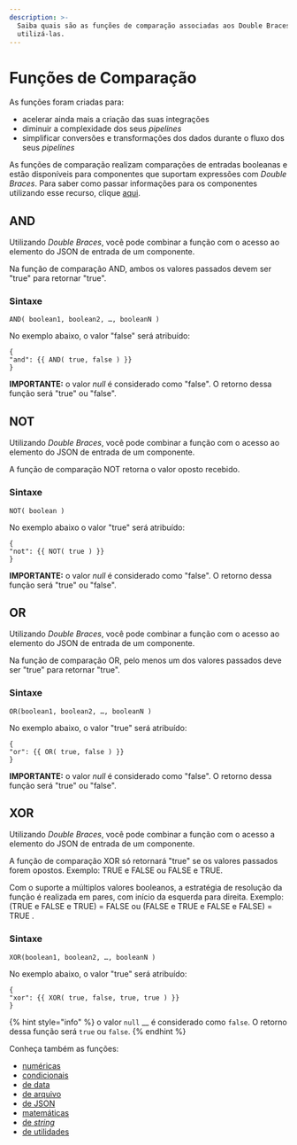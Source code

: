 ```yaml
---
description: >-
  Saiba quais são as funções de comparação associadas aos Double Braces e como
  utilizá-las.
---
```


# Funções de Comparação

As funções foram criadas para:

* acelerar ainda mais a criação das suas integrações
* diminuir a complexidade dos seus _pipelines_
* simplificar conversões e transformações dos dados durante o fluxo dos seus _pipelines_

As funções de comparação realizam comparações de entradas booleanas e estão disponíveis para componentes que suportam expressões com _Double Braces_. Para saber como passar informações para os componentes utilizando esse recurso, clique [aqui](../../funcoes-double-braces/).

## AND <a href="#and" id="and"></a>

Utilizando _Double Braces_, você pode combinar a função com o acesso ao elemento do JSON de entrada de um componente.

Na função de comparação AND, ambos os valores passados devem ser "true" para retornar "true".

### **Sintaxe**

```
AND( boolean1, boolean2, …, booleanN )
```

No exemplo abaixo, o valor "false" será atribuído:

```
{
"and": {{ AND( true, false ) }}
}
```

**IMPORTANTE:** o valor _null_ é considerado como "false". O retorno dessa função será "true" ou "false".

## NOT <a href="#not" id="not"></a>

Utilizando _Double Braces_, você pode combinar a função com o acesso ao elemento do JSON de entrada de um componente.

A função de comparação NOT retorna o valor oposto recebido.

### **Sintaxe**

```
NOT( boolean )
```

No exemplo abaixo o valor "true" será atribuído:

```
{
"not": {{ NOT( true ) }}
}
```

**IMPORTANTE:** o valor _null_ é considerado como "false". O retorno dessa função será "true" ou "false".

## OR <a href="#or" id="or"></a>

Utilizando _Double Braces_, você pode combinar a função com o acesso ao elemento do JSON de entrada de um componente.

Na função de comparação OR, pelo menos um dos valores passados deve ser "true" para retornar "true".

### **Sintaxe**

```
OR(boolean1, boolean2, …, booleanN )
```

No exemplo abaixo, o valor "true" será atribuído:

```
{
"or": {{ OR( true, false ) }}
}
```

**IMPORTANTE:** o valor _null_ é considerado como "false". O retorno dessa função será "true" ou "false".

## XOR <a href="#xor" id="xor"></a>

Utilizando _Double Braces_, você pode combinar a função com o acesso a elemento do JSON de entrada de um componente.

A função de comparação XOR só retornará "true" se os valores passados forem opostos. Exemplo: TRUE e FALSE ou FALSE e TRUE.

Com o suporte a múltiplos valores booleanos, a estratégia de resolução da função é realizada em pares, com início da esquerda para direita. Exemplo: (TRUE e FALSE e TRUE) = FALSE ou (FALSE e TRUE e FALSE e FALSE) = TRUE .

### **Sintaxe**

```
XOR(boolean1, boolean2, …, booleanN )
```

No exemplo abaixo, o valor "true" será atribuído:

```
{
"xor": {{ XOR( true, false, true, true ) }}
}
```

{% hint style="info" %}
o valor `null` __ é considerado como `false`. O retorno dessa função será `true` ou `false`.
{% endhint %}

Conheça também as funções:

* [numéricas](funcoes-numericas.md)
* [condicionais](funcoes-condicionais.md)
* [de data](funcoes-de-data.md)
* [de arquivo](funcoes-de-arquivo.md)
* [de JSON](funcoes-de-json.md)
* [matemáticas](funcoes-matematicas.md)
* [de _string_](https://intercom.help/godigibee/pt-BR/articles/4623887-double-braces-funcoes-de-string)
* [de utilidades](double-braces-funcoes-de-utilidades.md)
